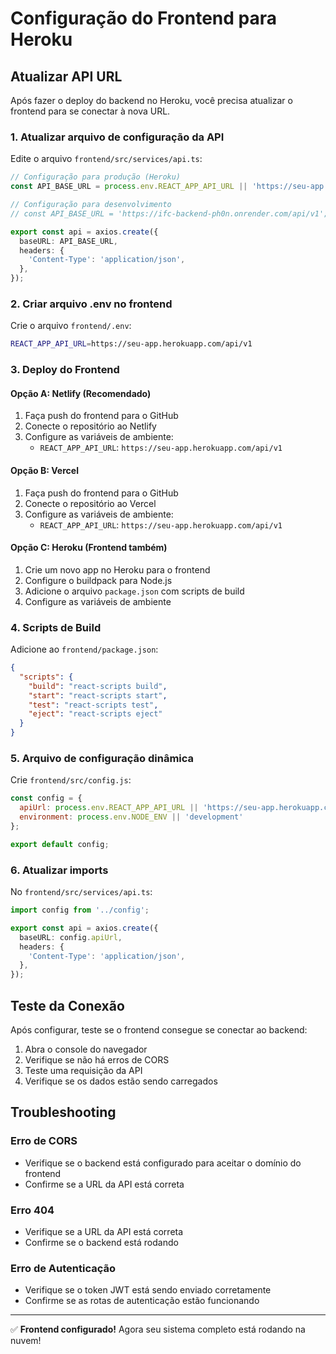 # Configuração do Frontend para Heroku

## Atualizar API URL

Após fazer o deploy do backend no Heroku, você precisa atualizar o frontend para se conectar à nova URL.

### 1. Atualizar arquivo de configuração da API

Edite o arquivo `frontend/src/services/api.ts`:

```typescript
// Configuração para produção (Heroku)
const API_BASE_URL = process.env.REACT_APP_API_URL || 'https://seu-app.herokuapp.com/api/v1';

// Configuração para desenvolvimento
// const API_BASE_URL = 'https://ifc-backend-ph0n.onrender.com/api/v1';

export const api = axios.create({
  baseURL: API_BASE_URL,
  headers: {
    'Content-Type': 'application/json',
  },
});
```

### 2. Criar arquivo .env no frontend

Crie o arquivo `frontend/.env`:

```bash
REACT_APP_API_URL=https://seu-app.herokuapp.com/api/v1
```

### 3. Deploy do Frontend

#### Opção A: Netlify (Recomendado)

1. Faça push do frontend para o GitHub
2. Conecte o repositório ao Netlify
3. Configure as variáveis de ambiente:
   - `REACT_APP_API_URL`: `https://seu-app.herokuapp.com/api/v1`

#### Opção B: Vercel

1. Faça push do frontend para o GitHub
2. Conecte o repositório ao Vercel
3. Configure as variáveis de ambiente:
   - `REACT_APP_API_URL`: `https://seu-app.herokuapp.com/api/v1`

#### Opção C: Heroku (Frontend também)

1. Crie um novo app no Heroku para o frontend
2. Configure o buildpack para Node.js
3. Adicione o arquivo `package.json` com scripts de build
4. Configure as variáveis de ambiente

### 4. Scripts de Build

Adicione ao `frontend/package.json`:

```json
{
  "scripts": {
    "build": "react-scripts build",
    "start": "react-scripts start",
    "test": "react-scripts test",
    "eject": "react-scripts eject"
  }
}
```

### 5. Arquivo de configuração dinâmica

Crie `frontend/src/config.js`:

```javascript
const config = {
  apiUrl: process.env.REACT_APP_API_URL || 'https://seu-app.herokuapp.com/api/v1',
  environment: process.env.NODE_ENV || 'development'
};

export default config;
```

### 6. Atualizar imports

No `frontend/src/services/api.ts`:

```typescript
import config from '../config';

export const api = axios.create({
  baseURL: config.apiUrl,
  headers: {
    'Content-Type': 'application/json',
  },
});
```

## Teste da Conexão

Após configurar, teste se o frontend consegue se conectar ao backend:

1. Abra o console do navegador
2. Verifique se não há erros de CORS
3. Teste uma requisição da API
4. Verifique se os dados estão sendo carregados

## Troubleshooting

### Erro de CORS
- Verifique se o backend está configurado para aceitar o domínio do frontend
- Confirme se a URL da API está correta

### Erro 404
- Verifique se a URL da API está correta
- Confirme se o backend está rodando

### Erro de Autenticação
- Verifique se o token JWT está sendo enviado corretamente
- Confirme se as rotas de autenticação estão funcionando

---

✅ **Frontend configurado!** Agora seu sistema completo está rodando na nuvem!
